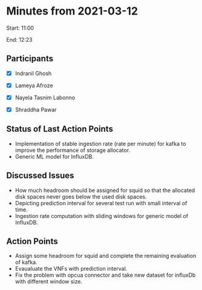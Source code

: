 # Minutes from 2021-03-12

Start: 11:00

End: 12:23


## Participants

* [X] Indranil Ghosh
* [X] Lameya Afroze
* [X] Nayela Tasnim Labonno
* [X] Shraddha Pawar


## Status of Last Action Points

*	Implementation of stable ingestion rate (rate per minute) for kafka to improve the performance of storage allocator.
* Generic ML model for InfluxDB.

## Discussed Issues

* How much headroom should be assigned for squid so that the allocated disk spaces never goes below the used disk spaces.
* Depicting prediction interval for several test run with small interval of time.  
* Ingestion rate computation with sliding windows for generic model of InfluxDB. 


## Action Points

*	Assign some headroom for squid and complete the remaining evaluation of kafka.
* Evaualuate the VNFs with prediction interval.
* Fix the problem with opcua connector and take new dataset for influxDb with different window size.
 

